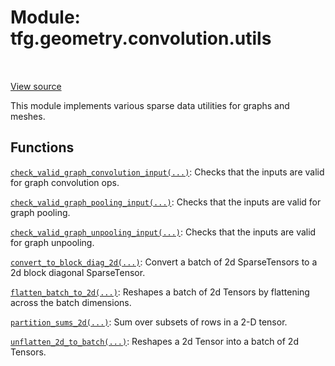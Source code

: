 <div itemscope itemtype="http://developers.google.com/ReferenceObject">
<meta itemprop="name" content="tfg.geometry.convolution.utils" />
<meta itemprop="path" content="Stable" />
</div>

# Module: tfg.geometry.convolution.utils

<table class="tfo-notebook-buttons tfo-api" align="left">
</table>

<a target="_blank" href="https://github.com/tensorflow/graphics/blob/master/tensorflow_graphics/geometry/convolution/utils.py">View
source</a>

This module implements various sparse data utilities for graphs and meshes.

<!-- Placeholder for "Used in" -->


## Functions

[`check_valid_graph_convolution_input(...)`](../../../tfg/geometry/convolution/utils/check_valid_graph_convolution_input.md): Checks that the inputs are valid for graph convolution ops.

[`check_valid_graph_pooling_input(...)`](../../../tfg/geometry/convolution/utils/check_valid_graph_pooling_input.md): Checks that the inputs are valid for graph pooling.

[`check_valid_graph_unpooling_input(...)`](../../../tfg/geometry/convolution/utils/check_valid_graph_unpooling_input.md): Checks that the inputs are valid for graph unpooling.

[`convert_to_block_diag_2d(...)`](../../../tfg/geometry/convolution/utils/convert_to_block_diag_2d.md): Convert a batch of 2d SparseTensors to a 2d block diagonal SparseTensor.

[`flatten_batch_to_2d(...)`](../../../tfg/geometry/convolution/utils/flatten_batch_to_2d.md): Reshapes a batch of 2d Tensors by flattening across the batch dimensions.

[`partition_sums_2d(...)`](../../../tfg/geometry/convolution/utils/partition_sums_2d.md): Sum over subsets of rows in a 2-D tensor.

[`unflatten_2d_to_batch(...)`](../../../tfg/geometry/convolution/utils/unflatten_2d_to_batch.md): Reshapes a 2d Tensor into a batch of 2d Tensors.

